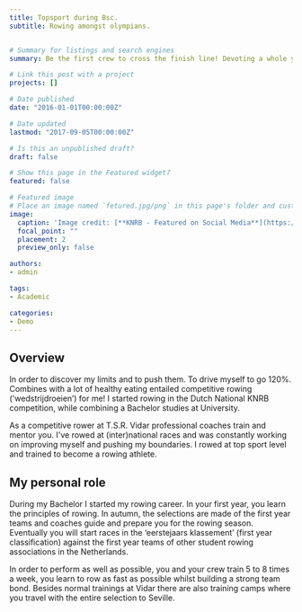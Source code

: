 ```yaml
---
title: Topsport during Bsc.
subtitle: Rowing amongst olympians.


# Summary for listings and search engines
summary: Be the first crew to cross the finish line! Devoting a whole year to rowing in the Dutch National KNRB competition.

# Link this post with a project
projects: []

# Date published
date: "2016-01-01T00:00:00Z"

# Date updated
lastmod: "2017-09-05T00:00:00Z"

# Is this an unpublished draft?
draft: false

# Show this page in the Featured widget?
featured: false

# Featured image
# Place an image named `fetured.jpg/png` in this page's folder and customize its options here.
image:
  caption: 'Image credit: [**KNRB - Featured on Social Media**](https://media-exp1.licdn.com/dms/image/C4E2DAQGuNLdBDXl1SA/profile-treasury-image-shrink_800_800/0/1601626230814?e=2147483647&v=beta&t=nEZRmocBhxnJGzPgumSKbjyA-Oy_hvC2NUdyIEjPrnM)'
  focal_point: ""
  placement: 2
  preview_only: false

authors:
- admin

tags:
- Academic

categories:
- Demo
---
```


## Overview

In order to discover my limits and to push them. To drive myself to go 120%. Combines with a lot of healthy eating entailed competitive rowing ('wedstrijdroeien’) for me! I started rowing in the Dutch National KNRB competition, while combining a Bachelor studies at University. 

As a competitive rower at T.S.R. Vidar professional coaches train and mentor you. I've rowed at (inter)national races and was constantly working on improving myself and pushing my boundaries. I rowed at top sport level and trained to become a rowing
athlete.

## My personal role

During my Bachelor I started my rowing career. In your first year, you learn the principles of rowing. In autumn, the selections are made of the first year teams and coaches guide and prepare you for the rowing season. Eventually you will start races in the ‘eerstejaars klassement’ (first year classification) against the first year teams of other student rowing associations in the Netherlands.

In order to perform as well as possible, you and your crew train 5 to 8 times a week, you learn to row as fast as possible whilst building a strong team bond. Besides normal trainings at Vidar there are also training camps where you travel with the entire selection to Seville.



